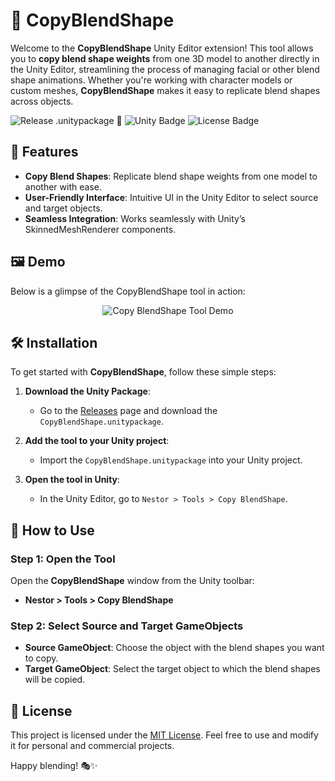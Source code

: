 # 🎨 CopyBlendShape

Welcome to the **CopyBlendShape** Unity Editor extension! This tool allows you to **copy blend shape weights** from one 3D model to another directly in the Unity Editor, streamlining the process of managing facial or other blend shape animations. Whether you're working with character models or custom meshes, **CopyBlendShape** makes it easy to replicate blend shapes across objects.

![Release .unitypackage 🚀](https://github.com/nestor-vrc/CopyBlendShape/actions/workflows/release.yml/badge.svg) ![Unity Badge](https://img.shields.io/badge/Unity-CopyBlendShape-blueviolet?style=flat-square) ![License Badge](https://img.shields.io/badge/License-MIT-green.svg?style=flat-square)

## 🚀 Features

- **Copy Blend Shapes**: Replicate blend shape weights from one model to another with ease.
- **User-Friendly Interface**: Intuitive UI in the Unity Editor to select source and target objects.
- **Seamless Integration**: Works seamlessly with Unity’s SkinnedMeshRenderer components.

## 🖼️ Demo

Below is a glimpse of the CopyBlendShape tool in action:

<div style="text-align: center;">
    <img src=".github\assets\Demo.gif" alt="Copy BlendShape Tool Demo">
</div>

## 🛠️ Installation

To get started with **CopyBlendShape**, follow these simple steps:

1. **Download the Unity Package**:
    - Go to the [Releases](https://github.com/nestor-vrc/CopyBlendShape/releases) page and download the `CopyBlendShape.unitypackage`.

2. **Add the tool to your Unity project**:
    - Import the `CopyBlendShape.unitypackage` into your Unity project.

3. **Open the tool in Unity**:
    - In the Unity Editor, go to `Nestor > Tools > Copy BlendShape`.

## 🔧 How to Use

### Step 1: Open the Tool

Open the **CopyBlendShape** window from the Unity toolbar:

- **Nestor > Tools > Copy BlendShape**

### Step 2: Select Source and Target GameObjects

- **Source GameObject**: Choose the object with the blend shapes you want to copy.
- **Target GameObject**: Select the target object to which the blend shapes will be copied.

## 📝 License

This project is licensed under the [MIT License](LICENSE). Feel free to use and modify it for personal and commercial projects.

Happy blending! 🎭✨
